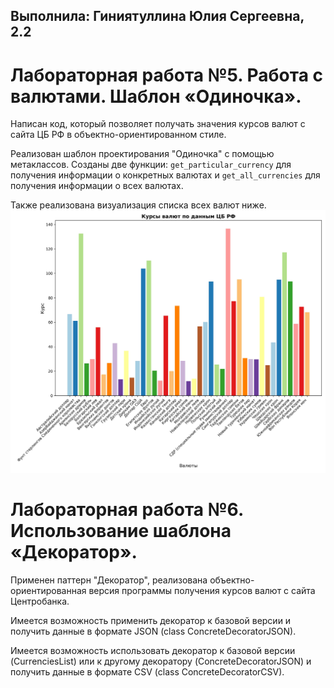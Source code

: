 ## Выполнила: Гиниятуллина Юлия Сергеевна, 2.2

# Лабораторная работа №5. Работа с валютами. Шаблон «Одиночка».
Написан код, который позволяет получать значения курсов валют с сайта ЦБ РФ в объектно-ориентированном стиле. 

Реализован шаблон проектирования "Одиночка" с помощью метаклассов. Созданы две функции: ```get_particular_currency``` для получения информации о конкретных валютах  и ```get_all_currencies``` для получения информации о всех валютах.

Также реализована визуализация списка всех валют ниже.
![image](images/currencies.jpg)


# Лабораторная работа №6. Использование шаблона «Декоратор».
Применен паттерн "Декоратор", реализована объектно-ориентированная версия программы получения курсов валют с сайта Центробанка.

Имеется возможность применить декоратор к базовой версии и получить данные в формате JSON (class ConcreteDecoratorJSON).

Имеется возможность использовать декоратор к базовой версии (CurrenciesList) или к другому декоратору (ConcreteDecoratorJSON) и получить данные в формате CSV (class ConcreteDecoratorCSV).
